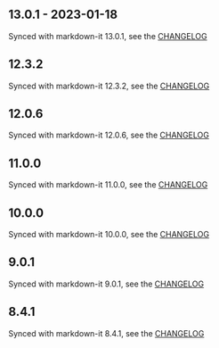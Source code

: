 13.0.1 - 2023-01-18
-------

Synced with markdown-it 13.0.1, see the [CHANGELOG](https://github.com/markdown-it/markdown-it/blob/master/CHANGELOG.md)

12.3.2
-------

Synced with markdown-it 12.3.2, see the [CHANGELOG](https://github.com/markdown-it/markdown-it/blob/master/CHANGELOG.md)

12.0.6
-------

Synced with markdown-it 12.0.6, see the [CHANGELOG](https://github.com/markdown-it/markdown-it/blob/master/CHANGELOG.md)

11.0.0
-------

Synced with markdown-it 11.0.0, see the [CHANGELOG](https://github.com/markdown-it/markdown-it/blob/master/CHANGELOG.md)

10.0.0
-------

Synced with markdown-it 10.0.0, see the [CHANGELOG](https://github.com/markdown-it/markdown-it/blob/master/CHANGELOG.md)

9.0.1
-------

Synced with markdown-it 9.0.1, see the [CHANGELOG](https://github.com/markdown-it/markdown-it/blob/master/CHANGELOG.md)

8.4.1
-------

Synced with markdown-it 8.4.1, see the [CHANGELOG](https://github.com/markdown-it/markdown-it/blob/master/CHANGELOG.md)

